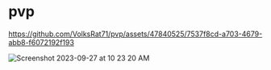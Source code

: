 # pvp

https://github.com/VolksRat71/pvp/assets/47840525/7537f8cd-a703-4679-abb8-f6072192f193

![Screenshot 2023-09-27 at 10 23 20 AM](https://github.com/VolksRat71/pvp/assets/47840525/358774f0-07d4-4d35-a353-01031ad7b59d)
